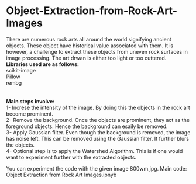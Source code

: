 # Object-Extraction-from-Rock-Art-Images

There are numerous rock arts all around the world signifying ancient objects. These object have historical value associated with them. It is however, a challenge to extract these objects from uneven rock surfaces in image processing. The art drwan is either too light or too cuttered. <br>
<B>Libraries used are as follows:</B> <br>
scikit-image<br>
Pillow<br>
rembg<br>
<br>
<br>
<B>Main steps involve:</B><br>
1- Increse the intensity of the image. By doing this the objects in the rock art become prominent.<br>
2- Remove the background. Once the objects are prominent, they act as the foreground objects. Hence the background can esaily be removed.<br>
3- Apply Gaussian filter. Even though the background is removed, the image has noise left. This can be removed using the Gaussian filter. It further blurs the objects.<br>
4- Optional step is to apply the Watershed Algorithm. This is if one would want to experiment further with the extracted objects. <br>

You can experiment the code with the given image 800wm.jpg.
Main code: Object Extraction from Rock Art Images.ipnyb


